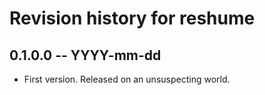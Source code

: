 # Revision history for reshume

## 0.1.0.0 -- YYYY-mm-dd

* First version. Released on an unsuspecting world.
